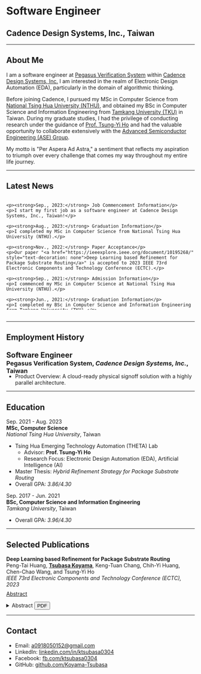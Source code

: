 # Software Engineer
## Cadence Design Systems, Inc., Taiwan
---

## About Me

I am a software engineer at [Pegasus Verification System](https://www.cadence.com/en_US/home/tools/digital-design-and-signoff/silicon-signoff/pegasus-verification-system.html) within [Cadence Design Systems, Inc.](https://www.cadence.com/en_US/home.html)
I am interested in the realm of Electronic Design Automation (EDA), particularly in the domain of algorithmic thinking.

Before joining Cadence, I pursued my MSc in Computer Science from [National Tsing Hua University (NTHU)](https://nthu-en.site.nthu.edu.tw/), and obtained my BSc in Computer Science and Information Engineering from [Tamkang University (TKU)](https://english.tku.edu.tw/) in Taiwan.
During my graduate studies, I had the privilege of conducting research under the guidance of [Prof. Tsung-Yi Ho](https://tsungyiho.github.io/) and had the valuable opportunity to collaborate extensively with the [Advanced Semiconductor Engineering (ASE) Group](https://ase.aseglobal.com/#gsc.tab=0).

My motto is "Per Aspera Ad Astra," a sentiment that reflects my aspiration to triumph over every challenge that comes my way throughout my entire life journey.

---

## Latest News
<div style="overflow: auto; max-height: 300px;">

    <p><strong>Sep., 2023:</strong> Job Commencement Information</p>
    <p>I start my first job as a software engineer at Cadence Design Systems, Inc., Taiwan!</p>

    <p><strong>Aug., 2023:</strong> Graduation Information</p>
    <p>I completed my MSc in Computer Science from National Tsing Hua University (NTHU).</p>

    <p><strong>Nov., 2022:</strong> Paper Acceptance</p>
    <p>Our paper "<a href="https://ieeexplore.ieee.org/document/10195268/" style="text-decoration: none">Deep Learning based Refinement for Package Substrate Routing</a>" is accepted to 2023 IEEE 73rd Electronic Components and Technology Conference (ECTC).</p>
    
    <p><strong>Sep., 2021:</strong> Admission Information</p>
    <p>I commenced my MSc in Computer Science at National Tsing Hua University (NTHU).</p>
    
    <p><strong>Jun., 2021:</strong> Graduation Information</p>
    <p>I completed my BSc in Computer Science and Information Engineering from Tamkang University (TKU).</p>
    
    <p><strong>Sep., 2017:</strong> Admission Information</p>
    <p>I commenced my BSc in Computer Science and Information Engineering at Tamkang University (TKU).</p>
    
</div>
<br>

---

## Employment History

### <span style="font-size:larger;"> **Software Engineer** </span> <br> Pegasus Verification System, *Cadence Design Systems, Inc.*, Taiwan

<div style="margin-top: -20px;">
<ul>
  <li>Product Overview: A cloud-ready physical signoff solution with a highly parallel architecture.</li>
</ul>
</div>

---

## Education

Sep. 2021 - Aug. 2023 <br> **MSc, Computer Science** <br> *National Tsing Hua University*, Taiwan
- Tsing Hua Emerging Technology Automation (THETA) Lab
    - Advisor: **Prof. Tsung-Yi Ho**
    - Research Focus: Electronic Design Automation (EDA), Artificial Intelligence (AI)
- Master Thesis: *Hybrid Refinement Strategy for Package Substrate Routing*
- Overall GPA: *3.86/4.30*

Sep. 2017 - Jun. 2021 <br> **BSc, Computer Science and Information Engineering** <br> *Tamkang University*, Taiwan
- Overall GPA: *3.96/4.30*

---

## Selected Publications

**Deep Learning based Refinement for Package Substrate Routing**  
Peng-Tai Huang, <ins>**Tsubasa Koyama**</ins>, Keng-Tuan Chang, Chih-Yi Huang, Chen-Chao Wang, and Tsung-Yi Ho  
*IEEE 73rd Electronic Components and Technology Conference (ECTC), 2023* <br>
<div style="text-align: left; margin-top: -20px; display: inline-block;">
    
[Abstract](#abstract)
  <details id="abstract">
    <summary>Abstract</summary>
    <p>Heterogeneous integration packaging has become increasingly important due to recent rapid technological advancements. In these designs, substrate routing is a critical factor in terms of time to market. While there are some existing works and automatic routing tools available to help designers solve routing problems, they often result in poor performance due to the complex constraints and specifications of industrial designs. Manual revision of these results is time-consuming and can take weeks. In this work, we propose a deep learning approach to improving the area distribution and reducing detours in the autorouting results of industrial Flip-Chip Ball Grid Array (FCBGA) substrate designs, with the goal of reducing the time needed for manual modification. Experimental results show that our proposed methods can effectively refine both detours and area distribution in auto-routing results, producing results that are similar to manual routing. We also successfully reduce the modification time compared to manual one.</p>
  </details>
</div>
<div style="text-align: left; margin-top: -20px; display: inline-block;">
  <a href="assets/pdf/Deep_Learning_based_Refinement_for_Package_Substrate_Routing.pdf" target="_blank">
    <button>PDF</button>
  </a>
</div>
<br>

---

## Contact

- Email: a0918050152@gmail.com
- LinkedIn: [linkedin.com/in/ktsubasa0304](https://linkedin.com/in/ktsubasa0304)
- Facebook: [fb.com/ktsubasa0304](https://fb.com/ktsubasa0304)
- GitHub: [github.com/Koyama-Tsubasa](https://github.com/Koyama-Tsubasa)
